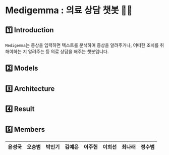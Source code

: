 # Medigemma : 의료 상담 챗봇 👩‍⚕️

## 1️⃣ Introduction
`Medigemma`는 증상을 입력하면 텍스트를 분석하여 증상을 알려주거나, 어떠한 조치를 취해야하는 지 알려주는 등 의료 상담을 해주는 챗봇입니다.<br/>

## 2️⃣ Models

## 3️⃣ Architecture

## 4️⃣ Result

## 5️⃣ Members
| 윤성국 | 오승범 | 박인기 | 김예은 | 이주헌 | 이희선 | 최나래 | 정수범 |
| :-: | :-: | :-: | :-: | :-: |  :-: | :-: | :-: |
